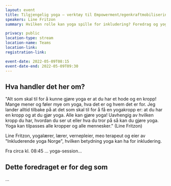 ```yaml
---
layout: event
title: Tilgjengelig yoga – verktøy til Empowerment/egenkraftmobilisering - Foredrag og yoga-session
speakers: Line Fritzon
summary: Hvilken rolle kan yoga spille for inkludering? Foredrag og yoga-session.

privacy: public
location-type: stream
location-name: Teams
location-link:
registration-link:

event-date: 2022-05-09T08:15
event-date-end: 2022-05-09T09:30
---
```

## Hva handler det her om?
"Alt som skal til for å kunne gjøre yoga er at du har et hode og en kropp! Mange mener og føler mye om yoga, hva det er og hvem det er for. Jeg lander alltid tilbake på at det som skal til for å få en yogakropp er: at du har en kropp og at du gjør yoga. Alle kan gjøre yoga! Uavhengig av hvilken kropp du har, hvordan du ser ut eller hva du tror på så kan du gjøre yoga. Yoga kan tilpasses alle kropper og alle mennesker." (Line Fritzon)

Line Fritzon, yogalærer, lærer, vernepleier, meo terapeut og eier av "Inkluderende yoga Norge",  hvilken betydning yoga kan ha for inkludering. 

Fra circa kl. 08:45 ... yoga-session...



## Dette foredraget er for deg som
...
